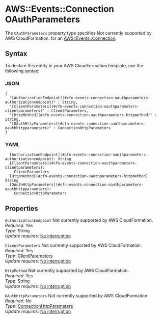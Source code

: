 # AWS::Events::Connection OAuthParameters<a name="aws-properties-events-connection-oauthparameters"></a>

<a name="aws-properties-events-connection-oauthparameters-description"></a>The `OAuthParameters` property type specifies Not currently supported by AWS CloudFormation\. for an [AWS::Events::Connection](aws-resource-events-connection.md)\.

## Syntax<a name="aws-properties-events-connection-oauthparameters-syntax"></a>

To declare this entity in your AWS CloudFormation template, use the following syntax:

### JSON<a name="aws-properties-events-connection-oauthparameters-syntax.json"></a>

```
{
  "[AuthorizationEndpoint](#cfn-events-connection-oauthparameters-authorizationendpoint)" : String,
  "[ClientParameters](#cfn-events-connection-oauthparameters-clientparameters)" : ClientParameters,
  "[HttpMethod](#cfn-events-connection-oauthparameters-httpmethod)" : String,
  "[OAuthHttpParameters](#cfn-events-connection-oauthparameters-oauthhttpparameters)" : ConnectionHttpParameters
}
```

### YAML<a name="aws-properties-events-connection-oauthparameters-syntax.yaml"></a>

```
  [AuthorizationEndpoint](#cfn-events-connection-oauthparameters-authorizationendpoint): String
  [ClientParameters](#cfn-events-connection-oauthparameters-clientparameters): 
    ClientParameters
  [HttpMethod](#cfn-events-connection-oauthparameters-httpmethod): String
  [OAuthHttpParameters](#cfn-events-connection-oauthparameters-oauthhttpparameters): 
    ConnectionHttpParameters
```

## Properties<a name="aws-properties-events-connection-oauthparameters-properties"></a>

`AuthorizationEndpoint`  <a name="cfn-events-connection-oauthparameters-authorizationendpoint"></a>
Not currently supported by AWS CloudFormation\.  
*Required*: Yes  
*Type*: String  
*Update requires*: [No interruption](https://docs.aws.amazon.com/AWSCloudFormation/latest/UserGuide/using-cfn-updating-stacks-update-behaviors.html#update-no-interrupt)

`ClientParameters`  <a name="cfn-events-connection-oauthparameters-clientparameters"></a>
Not currently supported by AWS CloudFormation\.  
*Required*: Yes  
*Type*: [ClientParameters](aws-properties-events-connection-clientparameters.md)  
*Update requires*: [No interruption](https://docs.aws.amazon.com/AWSCloudFormation/latest/UserGuide/using-cfn-updating-stacks-update-behaviors.html#update-no-interrupt)

`HttpMethod`  <a name="cfn-events-connection-oauthparameters-httpmethod"></a>
Not currently supported by AWS CloudFormation\.  
*Required*: Yes  
*Type*: String  
*Update requires*: [No interruption](https://docs.aws.amazon.com/AWSCloudFormation/latest/UserGuide/using-cfn-updating-stacks-update-behaviors.html#update-no-interrupt)

`OAuthHttpParameters`  <a name="cfn-events-connection-oauthparameters-oauthhttpparameters"></a>
Not currently supported by AWS CloudFormation\.  
*Required*: No  
*Type*: [ConnectionHttpParameters](aws-properties-events-connection-connectionhttpparameters.md)  
*Update requires*: [No interruption](https://docs.aws.amazon.com/AWSCloudFormation/latest/UserGuide/using-cfn-updating-stacks-update-behaviors.html#update-no-interrupt)